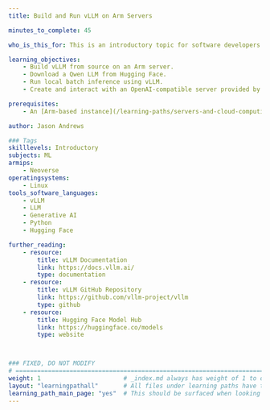 ```yaml
---
title: Build and Run vLLM on Arm Servers

minutes_to_complete: 45

who_is_this_for: This is an introductory topic for software developers and AI engineers interested in learning how to use the vLLM library on Arm servers.

learning_objectives:
    - Build vLLM from source on an Arm server.
    - Download a Qwen LLM from Hugging Face.
    - Run local batch inference using vLLM.
    - Create and interact with an OpenAI-compatible server provided by vLLM on your Arm server.

prerequisites:
    - An [Arm-based instance](/learning-paths/servers-and-cloud-computing/csp/) from a cloud service provider, or a local Arm Linux computer with at least 8 CPUs and 16 GB RAM.

author: Jason Andrews

### Tags
skilllevels: Introductory
subjects: ML
armips:
    - Neoverse
operatingsystems:
    - Linux
tools_software_languages:
    - vLLM
    - LLM
    - Generative AI
    - Python
    - Hugging Face

further_reading:
    - resource:
        title: vLLM Documentation
        link: https://docs.vllm.ai/
        type: documentation
    - resource:
        title: vLLM GitHub Repository
        link: https://github.com/vllm-project/vllm
        type: github
    - resource:
        title: Hugging Face Model Hub
        link: https://huggingface.co/models
        type: website



### FIXED, DO NOT MODIFY
# ================================================================================
weight: 1                       # _index.md always has weight of 1 to order correctly
layout: "learningpathall"       # All files under learning paths have this same wrapper
learning_path_main_page: "yes"  # This should be surfaced when looking for related content. Only set for _index.md of learning path content.
---
```

